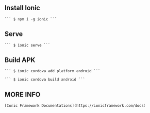 ## Install Ionic

    ``` $ npm i -g ionic ```

## Serve

    ``` $ ionic serve ```

## Build APK 

    ``` $ ionic cordova add platform android ```

    ``` $ ionic cordova build android ```

## MORE INFO

    [Ionic Framework Documentations](https://ionicframework.com/docs)

